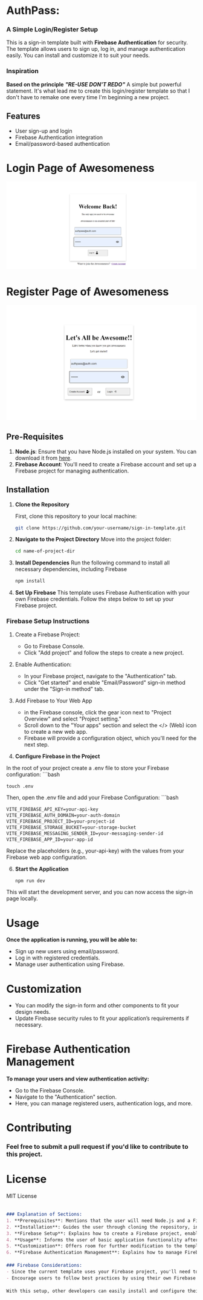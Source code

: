 # AuthPass:
### A Simple Login/Register Setup
This is a sign-in template built with **Firebase Authentication** for security. The template allows users to sign up, log in, and manage authentication easily. You can install and customize it to suit your needs.

### Inspiration
**Based on the principle** ***"RE-USE DON'T REDO"***
A simple but powerful statement. It's what lead me to create this login/register template so that I don't have to remake one every time I'm beginning a new project.

## Features
- User sign-up and login
- Firebase Authentication integration
- Email/password-based authentication
  
# Login Page of Awesomeness
![Alt text](./public/login.png)

# Register Page of Awesomeness
![Alt text](./public/register.png)




## Pre-Requisites

1. **Node.js**: Ensure that you have Node.js installed on your system. You can download it from [here](https://nodejs.org/).
2. **Firebase Account**: You'll need to create a Firebase account and set up a Firebase project for managing authentication.

## Installation

1. **Clone the Repository**

   First, clone this repository to your local machine:
   ```bash
   git clone https://github.com/your-username/sign-in-template.git

2. **Navigate to the Project Directory**
    Move into the project folder:
    ```bash
    cd name-of-project-dir

3. **Install Dependencies**
   Run the following command to install all necessary dependencies,
   including Firebase
   ```bash
   npm install 

4. **Set Up Firebase**
   This template uses Firebase Authentication with your own Firebase credentials. Follow the steps below to set up your Firebase project.

  ### Firebase Setup Instructions
  1. Create a Firebase Project:
      - Go to Firebase Console.
      - Click "Add project" and follow the steps to create a new project.
  2. Enable Authentication:
       - In your Firebase project, navigate to the "Authentication" tab.
       - Click "Get started" and enable "Email/Password" sign-in method               under the "Sign-in method" tab.
  3. Add Firebase to Your Web App
       - in the Firebase console, click the gear icon next to "Project               Overview" and select "Project setting."
       - Scroll down to the "Your apps" section and select the </> (Web)             icon to create a new web app.
       - Firebase will provide a configuration object, which you'll need             for the next step.

5. **Configure Firebase in the Project**

  In the root of your project create a .env file to store your Firebase configuration: 
    ```bash
    
    touch .env

Then, open the .env file and add your Firebase Configuration: 
    ```bash
          
    VITE_FIREBASE_API_KEY=your-api-key
    VITE_FIREBASE_AUTH_DOMAIN=your-auth-domain
    VITE_FIREBASE_PROJECT_ID=your-project-id
    VITE_FIREBASE_STORAGE_BUCKET=your-storage-bucket
    VITE_FIREBASE_MESSAGING_SENDER_ID=your-messaging-sender-id
    VITE_FIREBASE_APP_ID=your-app-id

Replace the placeholders (e.g., your-api-key) with the values from your Firebase web app configuration. 

6. **Start the Application**
    ```bash
    npm run dev

This will start the development server, and you can now access the sign-in page locally. 


# Usage
**Once the application is running, you will be able to:**
- Sign up new users using email/password.
- Log in with registered credentials.
- Manage user authentication using Firebase.

# Customization
- You can modify the sign-in form and other components to fit your design needs.
- Update Firebase security rules to fit your application’s requirements if necessary.

# Firebase Authentication Management
**To manage your users and view authentication activity:**
- Go to the Firebase Console.
- Navigate to the "Authentication" section.
- Here, you can manage registered users, authentication logs, and more.

# Contributing
### Feel free to submit a pull request if you'd like to contribute to this project.

# License
MIT License

```Markdown

### Explanation of Sections:
1. **Prerequisites**: Mentions that the user will need Node.js and a Firebase account.
2. **Installation**: Guides the user through cloning the repository, installing dependencies, and setting up Firebase.
3. **Firebase Setup**: Explains how to create a Firebase project, enable Authentication, and retrieve the configuration to be stored in the `.env` file.
4. **Usage**: Informs the user of basic application functionality after setup.
5. **Customization**: Offers room for further modification to the template.
6. **Firebase Authentication Management**: Explains how to manage Firebase Authentication once the project is live.

### Firebase Considerations:
- Since the current template uses your Firebase project, you'll need to ensure the user sets up their own Firebase project and fills in the correct credentials in the `.env` file.
- Encourage users to follow best practices by using their own Firebase keys instead of relying on your credentials.

With this setup, other developers can easily install and configure their own Firebase projects, making your template reusable and secure.



